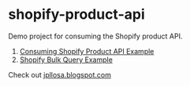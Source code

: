 # shopify-product-api

Demo project for consuming the Shopify product API.

1. [Consuming Shopify Product API Example](https://jpllosa.blogspot.com/2023/10/consuming-shopify-product-api-example.html)
2. [Shopify Bulk Query Example](https://jpllosa.blogspot.com/2023/12/shopify-bulk-query-example.html)

Check out [jpllosa.blogspot.com](https://jpllosa.blogspot.com/)